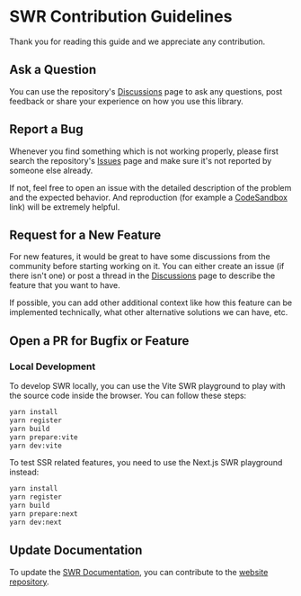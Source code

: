 # SWR Contribution Guidelines

Thank you for reading this guide and we appreciate any contribution. 

## Ask a Question

You can use the repository's [Discussions](https://github.com/vercel/swr/discussions) page to ask any questions, post feedback or share your experience on how you use this library.

## Report a Bug

Whenever you find something which is not working properly, please first search the repository's [Issues](https://github.com/vercel/swr/issues) page and make sure it's not reported by someone else already.

If not, feel free to open an issue with the detailed description of the problem and the expected behavior. And reproduction (for example a [CodeSandbox](https://codesandbox.io) link) will be extremely helpful.

## Request for a New Feature

For new features, it would be great to have some discussions from the community before starting working on it. You can either create an issue (if there isn't one) or post a thread in the [Discussions](https://github.com/vercel/swr/discussions) page to describe the feature that you want to have.

If possible, you can add other additional context like how this feature can be implemented technically, what other alternative solutions we can have, etc.

## Open a PR for Bugfix or Feature

### Local Development

To develop SWR locally, you can use the Vite SWR playground to play with the source code inside the browser. You can follow these steps:

```bash
yarn install
yarn register
yarn build
yarn prepare:vite
yarn dev:vite
```

To test SSR related features, you need to use the Next.js SWR playground instead:

```bash
yarn install
yarn register
yarn build
yarn prepare:next
yarn dev:next
```

## Update Documentation

To update the [SWR Documentation](https://swr.vercel.app), you can contribute to the [website repository](https://github.com/vercel/swr-site). 
